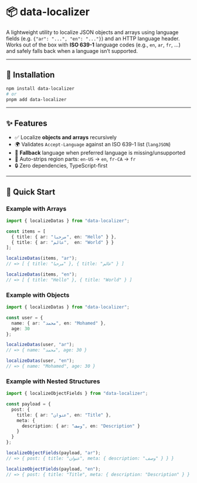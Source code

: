 # 📦 data-localizer

A lightweight utility to localize JSON objects and arrays using language fields (e.g. `{"ar": "...", "en": "..."}`) and an HTTP language header.  
Works out of the box with **ISO 639-1** language codes (e.g., `en`, `ar`, `fr`, …) and safely falls back when a language isn’t supported.

---

## 🚀 Installation

```bash
npm install data-localizer
# or
pnpm add data-localizer
```

---

## ✨ Features

- ✅ Localize **objects and arrays** recursively  
- 🌍 Validates `Accept-Language` against an ISO 639-1 list (`langJSON`)  
- 🔁 **Fallback** language when preferred language is missing/unsupported  
- 🧠 Auto-strips region parts: `en-US` → `en`, `fr-CA` → `fr`  
- 🔒 Zero dependencies, TypeScript-first  

---

## 🧩 Quick Start

### Example with Arrays
```ts
import { localizeDatas } from "data-localizer";

const items = [
  { title: { ar: "مرحبا", en: "Hello" } },
  { title: { ar: "عالم",  en: "World" } }
];

localizeDatas(items, "ar");
// => [ { title: "مرحبا" }, { title: "عالم" } ]

localizeDatas(items, "en");
// => [ { title: "Hello" }, { title: "World" } ]
```

### Example with Objects
```ts
import { localizeDatas } from "data-localizer";

const user = {
  name: { ar: "محمد", en: "Mohamed" },
  age: 30
};

localizeDatas(user, "ar");
// => { name: "محمد", age: 30 }

localizeDatas(user, "en");
// => { name: "Mohamed", age: 30 }
```

### Example with Nested Structures
```ts
import { localizeObjectFields } from "data-localizer";

const payload = {
  post: {
    title: { ar: "عنوان", en: "Title" },
    meta: {
      description: { ar: "وصف", en: "Description" }
    }
  }
};

localizeObjectFields(payload, "ar");
// => { post: { title: "عنوان", meta: { description: "وصف" } } }

localizeObjectFields(payload, "en");
// => { post: { title: "Title", meta: { description: "Description" } } }
```
